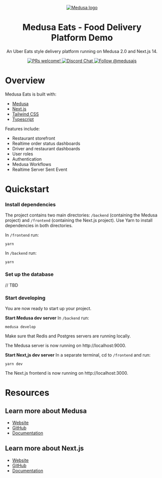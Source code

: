 <p align="center">
  <a href="https://www.medusajs.com">
  <picture>
    <source media="(prefers-color-scheme: dark)" srcset="https://user-images.githubusercontent.com/59018053/229103275-b5e482bb-4601-46e6-8142-244f531cebdb.svg">
    <source media="(prefers-color-scheme: light)" srcset="https://user-images.githubusercontent.com/59018053/229103726-e5b529a3-9b3f-4970-8a1f-c6af37f087bf.svg">
    <img alt="Medusa logo" src="https://user-images.githubusercontent.com/59018053/229103726-e5b529a3-9b3f-4970-8a1f-c6af37f087bf.svg">
    </picture>
  </a>
</p>

<h1 align="center">
  Medusa Eats - Food Delivery Platform Demo
</h1>

<p align="center">
An Uber Eats style delivery platform running on Medusa 2.0 and Next.js 14.</p>

<p align="center">
  <a href="https://github.com/medusajs/medusa/blob/master/CONTRIBUTING.md">
    <img src="https://img.shields.io/badge/PRs-welcome-brightgreen.svg?style=flat" alt="PRs welcome!" />
  </a>
  <a href="https://discord.gg/xpCwq3Kfn8">
    <img src="https://img.shields.io/badge/chat-on%20discord-7289DA.svg" alt="Discord Chat" />
  </a>
  <a href="https://twitter.com/intent/follow?screen_name=medusajs">
    <img src="https://img.shields.io/twitter/follow/medusajs.svg?label=Follow%20@medusajs" alt="Follow @medusajs" />
  </a>
</p>

# Overview

Medusa Eats is built with:

- [Medusa](https://medusajs.com/)
- [Next.js](https://nextjs.org/)
- [Tailwind CSS](https://tailwindcss.com/)
- [Typescript](https://www.typescriptlang.org/)


Features include:

- Restaurant storefront
- Realtime order status dashboards
- Driver and restaurant dashboards
- User roles
- Authentication
- Medusa Workflows
- Realtime Server Sent Event

# Quickstart

### Install dependencies

The project contains two main directories: `/backend` (containing the Medusa project) and `/frontend` (containing the Next.js project). 
Use Yarn to install dependencies in both directories.

In `/frontend` run:
```shell
yarn
```

In `/backend` run: 
```shell
yarn
```

### Set up the database

// TBD

### Start developing

You are now ready to start up your project.

**Start Medusa dev server**
In `/backend` run: 
```shell
medusa develop
```

Make sure that Redis and Postgres servers are running locally.

The Medusa server is now running on http://localhost:9000.

**Start Next,js dev server**
In a separate terminal, cd to `/frontend` and run:
```shell
yarn dev
```

The Next.js frontend is now running on http://localhost:3000.

# Resources

## Learn more about Medusa

- [Website](https://www.medusajs.com/)
- [GitHub](https://github.com/medusajs)
- [Documentation](https://docs.medusajs.com/)

## Learn more about Next.js

- [Website](https://nextjs.org/)
- [GitHub](https://github.com/vercel/next.js)
- [Documentation](https://nextjs.org/docs)
